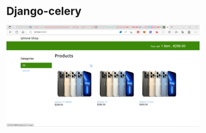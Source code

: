 # Django-celery

![alt text](https://github.com/manalap/Django-celery/blob/master/kuva1.png?raw=true)
